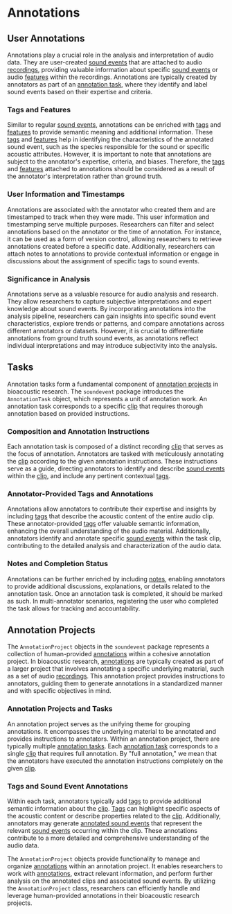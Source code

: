 # Annotations

## User Annotations

Annotations play a crucial role in the analysis and interpretation of audio
data. They are user-created [sound events](#sound_events_1) that are attached to
audio [recordings](#recordings), providing valuable information about specific
[sound events](#sound_events_1) or audio [features](#features) within the
recordings. Annotations are typically created by annotators as part of an
[annotation task](#tasks), where they identify and label sound events based on
their expertise and criteria.

### Tags and Features

Similar to regular [sound events](#sound_events_1), annotations can be enriched
with [tags](#tags) and [features](#features) to provide semantic meaning and
additional information. These [tags](#tags) and [features](#features) help in
identifying the characteristics of the annotated sound event, such as the
species responsible for the sound or specific acoustic attributes. However, it
is important to note that annotations are subject to the annotator's expertise,
criteria, and biases. Therefore, the [tags](#tags) and [features](#features)
attached to annotations should be considered as a result of the annotator's
interpretation rather than ground truth.

### User Information and Timestamps

Annotations are associated with the annotator who created them and are
timestamped to track when they were made. This user information and timestamping
serve multiple purposes. Researchers can filter and select annotations based on
the annotator or the time of annotation. For instance, it can be used as a form
of version control, allowing researchers to retrieve annotations created before
a specific date. Additionally, researchers can attach notes to annotations to
provide contextual information or engage in discussions about the assignment of
specific tags to sound events.

### Significance in Analysis

Annotations serve as a valuable resource for audio analysis and research. They
allow researchers to capture subjective interpretations and expert knowledge
about sound events. By incorporating annotations into the analysis pipeline,
researchers can gain insights into specific sound event characteristics, explore
trends or patterns, and compare annotations across different annotators or
datasets. However, it is crucial to differentiate annotations from ground truth
sound events, as annotations reflect individual interpretations and may
introduce subjectivity into the analysis.

## Tasks

Annotation tasks form a fundamental component of
[annotation projects](#annotation_projects) in bioacoustic research. The
`soundevent` package introduces the `AnnotationTask` object, which represents a
unit of annotation work. An annotation task corresponds to a specific
[clip](#clip) that requires thorough annotation based on provided instructions.

### Composition and Annotation Instructions

Each annotation task is composed of a distinct recording [clip](#clips) that
serves as the focus of annotation. Annotators are tasked with meticulously
annotating the [clip](#clips) according to the given annotation instructions.
These instructions serve as a guide, directing annotators to identify and
describe [sound events](#user_annotations) within the [clip](#clips), and
include any pertinent contextual [tags](#tags).

### Annotator-Provided Tags and Annotations

Annotations allow annotators to contribute their expertise and insights by
including [tags](#tags) that describe the acoustic content of the entire audio
clip. These annotator-provided [tags](#tags) offer valuable semantic
information, enhancing the overall understanding of the audio material.
Additionally, annotators identify and annotate specific
[sound events](#user_annotations) within the task clip, contributing to the
detailed analysis and characterization of the audio data.

### Notes and Completion Status

Annotations can be further enriched by including [notes](#notes), enabling
annotators to provide additional discussions, explanations, or details related
to the annotation task. Once an annotation task is completed, it should be
marked as such. In multi-annotator scenarios, registering the user who completed
the task allows for tracking and accountability.

## Annotation Projects

The `AnnotationProject` objects in the `soundevent` package represents a
collection of human-provided [annotations](#user_annotations) within a cohesive
annotation project. In bioacoustic research, [annotations](#user_annotations)
are typically created as part of a larger project that involves annotating a
specific underlying material, such as a set of audio [recordings](#recordings).
This annotation project provides instructions to annotators, guiding them to
generate annotations in a standardized manner and with specific objectives in
mind.

### Annotation Projects and Tasks

An annotation project serves as the unifying theme for grouping annotations. It
encompasses the underlying material to be annotated and provides instructions to
annotators. Within an annotation project, there are typically multiple
[annotation tasks](#tasks). Each [annotation task](#tasks) corresponds to a
single [clip](#clips) that requires full annotation. By "full annotation," we
mean that the annotators have executed the annotation instructions completely on
the given [clip](#clips).

### Tags and Sound Event Annotations

Within each task, annotators typically add [tags](#tags) to provide additional
semantic information about the [clip](#clips). [Tags](#tags) can highlight
specific aspects of the acoustic content or describe properties related to the
[clip](#clips). Additionally, annotators may generate
[annotated sound events](#user_annotations) that represent the relevant
[sound events](#sound_events_1) occurring within the clip. These annotations
contribute to a more detailed and comprehensive understanding of the audio data.

The `AnnotationProject` objects provide functionality to manage and organize
[annotations](#user_annotations) within an annotation project. It enables
researchers to work with [annotations](#user_annotations), extract relevant
information, and perform further analysis on the annotated clips and associated
sound events. By utilizing the `AnnotationProject` class, researchers can
efficiently handle and leverage human-provided annotations in their bioacoustic
research projects.
